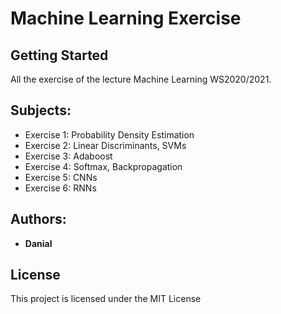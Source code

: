 # Machine Learning Exercise

## Getting Started

All the exercise of the lecture Machine Learning WS2020/2021.

## Subjects:

* Exercise 1: Probability Density Estimation
* Exercise 2: Linear Discriminants, SVMs
* Exercise 3: Adaboost
* Exercise 4: Softmax, Backpropagation
* Exercise 5: CNNs
* Exercise 6: RNNs

## Authors:
* **Danial**

## License

This project is licensed under the MIT License